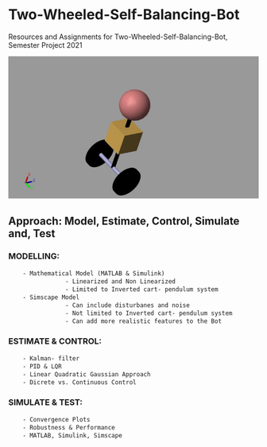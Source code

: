 # Two-Wheeled-Self-Balancing-Bot
Resources and Assignments for Two-Wheeled-Self-Balancing-Bot, Semester Project 2021

![alt text](https://github.com/agarwal-raj/Two-Wheeled-Self-Balancing-Bot/blob/main/Image.jpg)

## Approach: Model, Estimate, Control, Simulate and, Test
 

### MODELLING:
        - Mathematical Model (MATLAB & Simulink)
                    - Linearized and Non Linearized
                    - Limited to Inverted cart- pendulum system
        - Simscape Model
                    - Can include disturbanes and noise
                    - Not limited to Inverted cart- pendulum system
                    - Can add more realistic features to the Bot
### ESTIMATE & CONTROL:
        - Kalman- filter
        - PID & LQR
        - Linear Quadratic Gaussian Approach
        - Dicrete vs. Continuous Control
### SIMULATE & TEST:
        - Convergence Plots
        - Robustness & Performance
        - MATLAB, Simulink, Simscape
